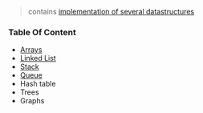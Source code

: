 > contains [implementation of several datastructures](https://github.com/jwasham/coding-interview-university#data-structures)

### Table Of Content

- [Arrays](arrays)
- [Linked List](linkedlist)
- [Stack](arrays)
- [Queue](queue)
- Hash table
- Trees
- Graphs
